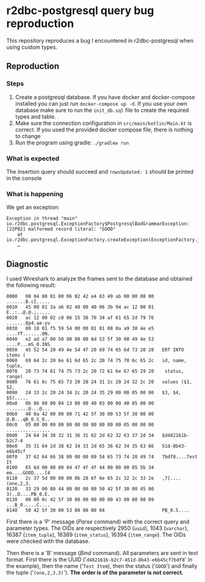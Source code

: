 # r2dbc-postgresql query bug reproduction

This repository reproduces a bug I encountered in r2dbc-postgresql when using
custom types.

## Reproduction

### Steps

1. Create a postgresql database. If you have docker and docker-compose installed 
   you can just run `docker-compose up -d`. If you use your own database make
   sure to run the `init_db.sql` file to create the required types and table.
2. Make sure the connection configuration in `src/main/kotlin/Main.kt` is
   correct. If you used the provided docker compose file, there is nothing to
   change
3. Run the program using gradle: `./gradlew run`


### What is expected

The insertion query should succeed and `rowsUpdated: 1` should be printed in the
console

### What is happening

We get an exception:

```
Exception in thread "main" io.r2dbc.postgresql.ExceptionFactory$PostgresqlBadGrammarException: [22P02] malformed record literal: "GOOD"
	at io.r2dbc.postgresql.ExceptionFactory.createException(ExceptionFactory.java:96)
	…
```

## Diagnostic

I used Wireshark to analyze the frames sent to the database and obtained the
following result:

```
0000   00 04 00 01 00 06 02 42 e4 63 49 ab 00 00 08 00   .......B.cI.....
0010   45 00 01 3a a6 02 40 00 40 06 3b 94 ac 12 00 01   E..:..@.@.;.....
0020   ac 12 00 02 c8 06 15 38 70 34 af 61 65 2d 79 76   .......8p4.ae-yv
0030   80 18 01 f5 59 54 00 00 01 01 08 0a a9 30 4e e5   ....YT.......0N.
0040   e2 ad a7 00 50 00 00 00 6d 53 5f 30 00 49 4e 53   ....P...mS_0.INS
0050   45 52 54 20 49 4e 54 4f 20 69 74 65 6d 73 20 28   ERT INTO items (
0060   69 64 2c 20 6e 61 6d 65 2c 20 74 75 70 6c 65 2c   id, name, tuple,
0070   20 73 74 61 74 75 73 2c 20 72 61 6e 67 65 29 20    status, range) 
0080   76 61 6c 75 65 73 20 28 24 31 2c 20 24 32 2c 20   values ($1, $2, 
0090   24 33 2c 20 24 34 2c 20 24 35 29 00 00 05 00 00   $3, $4, $5).....
00a0   0b 86 00 00 04 13 00 00 40 03 00 00 40 05 00 00   ........@...@...
00b0   40 0a 42 00 00 00 71 42 5f 30 00 53 5f 30 00 00   @.B...qB_0.S_0..
00c0   05 00 00 00 00 00 00 00 00 00 00 00 05 00 00 00   ................
00d0   24 64 34 38 32 31 36 31 62 2d 62 32 63 37 2d 34   $d482161b-b2c7-4
00e0   35 31 64 2d 38 62 34 33 2d 65 36 62 34 35 63 66   51d-8b43-e6b45cf
00f0   37 62 64 66 38 00 00 00 09 54 65 73 74 20 49 74   7bdf8....Test It
0100   65 6d 00 00 00 04 47 4f 4f 44 00 00 00 05 5b 34   em....GOOD....[4
0110   2c 37 5d 00 00 00 0b 28 6f 6e 65 2c 32 2c 33 2e   ,7]....(one,2,3.
0120   33 29 00 00 44 00 00 00 09 50 42 5f 30 00 45 00   3)..D....PB_0.E.
0130   00 00 0c 42 5f 30 00 00 00 00 00 43 00 00 00 09   ...B_0.....C....
0140   50 42 5f 30 00 53 00 00 00 04                     PB_0.S....
```

First there is a 'P' message (_Parse_ command) with the correct query and
parameter types. The OIDs are respectively 2950 (`uuid`), 1043 (`varchar`),
16387 (`item_tuple`), 16389 (`item_status`), 16394 (`item_range`). The
OIDs were checked with the database.

Then there is a 'B' message (_Bind_ command). All parameters are sent in text
format. First there is the UUID ('`d482161b-b2c7-451d-8b43-e6b45cf7bdf8`' in
the example), then the name ('`Test Item`), then the status ('`GOOD`') and
finally the tuple ('`(one,2,3.3)`'). **The order is of the parameter is not
correct.**
